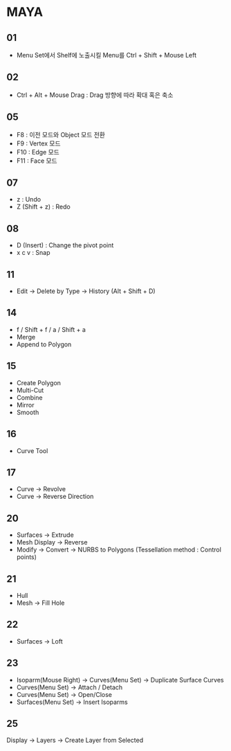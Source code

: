 # MAYA

## 01

- Menu Set에서 Shelf에 노출시킬 Menu를 Ctrl + Shift + Mouse Left

## 02

- Ctrl + Alt + Mouse Drag : Drag 방향에 따라 확대 혹은 축소

## 05

- F8 : 이전 모드와 Object 모드 전환
- F9 : Vertex 모드
- F10 : Edge 모드
- F11 : Face 모드

## 07

- z : Undo
- Z (Shift + z) : Redo

## 08

- D (Insert) : Change the pivot point
- x c v : Snap

## 11

- Edit → Delete by Type → History (Alt + Shift + D)

## 14

- f / Shift + f / a / Shift + a
- Merge
- Append to Polygon

## 15

- Create Polygon
- Multi-Cut
- Combine
- Mirror
- Smooth

## 16

- Curve Tool

## 17

- Curve → Revolve
- Curve → Reverse Direction

## 20

- Surfaces → Extrude
- Mesh Display → Reverse
- Modify → Convert → NURBS to Polygons (Tessellation method : Control points)

## 21

- Hull
- Mesh → Fill Hole

## 22

- Surfaces → Loft

## 23

- Isoparm(Mouse Right) → Curves(Menu Set) → Duplicate Surface Curves
- Curves(Menu Set) → Attach / Detach
- Curves(Menu Set) → Open/Close
- Surfaces(Menu Set) → Insert Isoparms

## 25

Display → Layers → Create Layer from Selected

